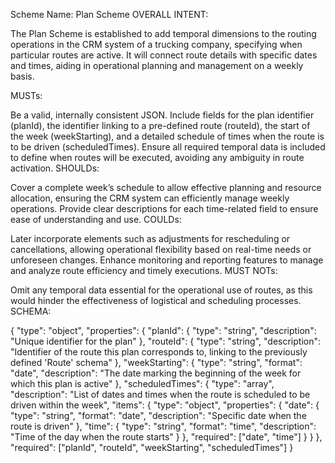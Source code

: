 Scheme Name: Plan Scheme
OVERALL INTENT:

The Plan Scheme is established to add temporal dimensions to the routing operations in the CRM system of a trucking company, specifying when particular routes are active. It will connect route details with specific dates and times, aiding in operational planning and management on a weekly basis.

MUSTs:

Be a valid, internally consistent JSON.
Include fields for the plan identifier (planId), the identifier linking to a pre-defined route (routeId), the start of the week (weekStarting), and a detailed schedule of times when the route is to be driven (scheduledTimes).
Ensure all required temporal data is included to define when routes will be executed, avoiding any ambiguity in route activation.
SHOULDs:

Cover a complete week’s schedule to allow effective planning and resource allocation, ensuring the CRM system can efficiently manage weekly operations.
Provide clear descriptions for each time-related field to ensure ease of understanding and use.
COULDs:

Later incorporate elements such as adjustments for rescheduling or cancellations, allowing operational flexibility based on real-time needs or unforeseen changes.
Enhance monitoring and reporting features to manage and analyze route efficiency and timely executions.
MUST NOTs:

Omit any temporal data essential for the operational use of routes, as this would hinder the effectiveness of logistical and scheduling processes.
SCHEMA:

{
  "type": "object",
  "properties": {
    "planId": {
      "type": "string",
      "description": "Unique identifier for the plan"
    },
    "routeId": {
      "type": "string",
      "description": "Identifier of the route this plan corresponds to, linking to the previously defined 'Route' schema"
    },
    "weekStarting": {
      "type": "string",
      "format": "date",
      "description": "The date marking the beginning of the week for which this plan is active"
    },
    "scheduledTimes": {
      "type": "array",
      "description": "List of dates and times when the route is scheduled to be driven within the week",
      "items": {
        "type": "object",
        "properties": {
          "date": {
            "type": "string",
            "format": "date",
            "description": "Specific date when the route is driven"
          },
          "time": {
            "type": "string",
            "format": "time",
            "description": "Time of the day when the route starts"
          }
        },
        "required": ["date", "time"]
      }
    }
  },
  "required": ["planId", "routeId", "weekStarting", "scheduledTimes"]
}
